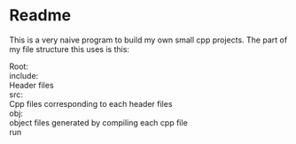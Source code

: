 # Readme

This is a very naive program to build my own small cpp projects. The part of my file structure this uses is this:  
  
Root:  
    include:  
        Header files  
    src:  
        Cpp files corresponding to each header files  
    obj:  
        object files generated by compiling each cpp file  
    run  
      

